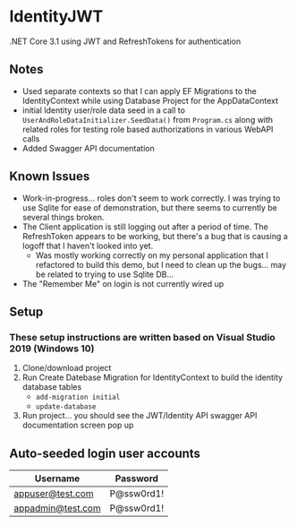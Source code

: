 # IdentityJWT
.NET Core 3.1 using JWT and RefreshTokens for authentication

## Notes
- Used separate contexts so that I can apply EF Migrations to the IdentityContext while using Database Project for the AppDataContext
- initial Identity user/role data seed in a call to `UserAndRoleDataInitializer.SeedData()` from `Program.cs` along with related roles for testing role based authorizations in various WebAPI calls
- Added Swagger API documentation

## Known Issues
- Work-in-progress...  roles don't seem to work correctly.  I was trying to use Sqlite for ease of demonstration, but there seems to currently be several things broken.  
- The Client application is still logging out after a period of time.  The RefreshToken appears to be working, but there's a bug that is causing a logoff that I haven't looked into yet.
    - Was mostly working correctly on my personal application that I refactored to build this demo, but I need to clean up the bugs... may be related to trying to use Sqlite DB...
- The "Remember Me" on login is not currently wired up

## Setup
### These setup instructions are written based on Visual Studio 2019 (Windows 10)
1. Clone/download project
1. Run Create Datebase Migration for IdentityContext to build the identity database tables
    - `add-migration initial`
    - `update-database`
1. Run project... you should see the JWT/Identity API swagger API documentation screen pop up

## Auto-seeded login user accounts
| Username          | Password   |
|-------------------|------------|
| appuser@test.com  | P@ssw0rd1! |
| appadmin@test.com | P@ssw0rd1! |

